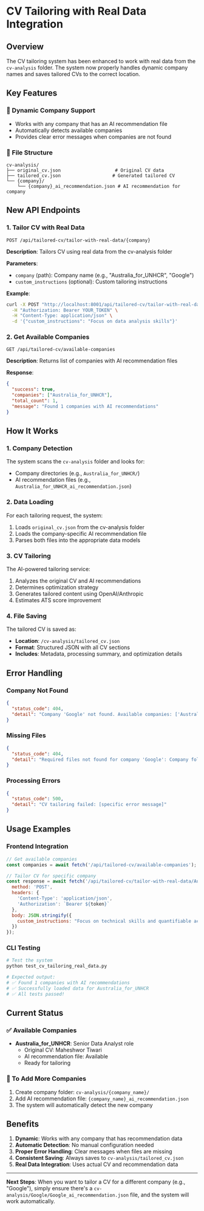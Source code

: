 # CV Tailoring with Real Data Integration

## Overview

The CV tailoring system has been enhanced to work with real data from the `cv-analysis` folder. The system now properly handles dynamic company names and saves tailored CVs to the correct location.

## Key Features

### 🎯 Dynamic Company Support
- Works with any company that has an AI recommendation file
- Automatically detects available companies
- Provides clear error messages when companies are not found

### 📁 File Structure
```
cv-analysis/
├── original_cv.json                    # Original CV data
├── tailored_cv.json                   # Generated tailored CV
└── {company}/
    └── {company}_ai_recommendation.json # AI recommendation for company
```

## New API Endpoints

### 1. Tailor CV with Real Data
```http
POST /api/tailored-cv/tailor-with-real-data/{company}
```

**Description**: Tailors CV using real data from the cv-analysis folder

**Parameters**:
- `company` (path): Company name (e.g., "Australia_for_UNHCR", "Google")
- `custom_instructions` (optional): Custom tailoring instructions

**Example**:
```bash
curl -X POST "http://localhost:8001/api/tailored-cv/tailor-with-real-data/Australia_for_UNHCR" \
  -H "Authorization: Bearer YOUR_TOKEN" \
  -H "Content-Type: application/json" \
  -d '{"custom_instructions": "Focus on data analysis skills"}'
```

### 2. Get Available Companies
```http
GET /api/tailored-cv/available-companies
```

**Description**: Returns list of companies with AI recommendation files

**Response**:
```json
{
  "success": true,
  "companies": ["Australia_for_UNHCR"],
  "total_count": 1,
  "message": "Found 1 companies with AI recommendations"
}
```

## How It Works

### 1. Company Detection
The system scans the `cv-analysis` folder and looks for:
- Company directories (e.g., `Australia_for_UNHCR/`)
- AI recommendation files (e.g., `Australia_for_UNHCR_ai_recommendation.json`)

### 2. Data Loading
For each tailoring request, the system:
1. Loads `original_cv.json` from the cv-analysis folder
2. Loads the company-specific AI recommendation file
3. Parses both files into the appropriate data models

### 3. CV Tailoring
The AI-powered tailoring service:
1. Analyzes the original CV and AI recommendations
2. Determines optimization strategy
3. Generates tailored content using OpenAI/Anthropic
4. Estimates ATS score improvement

### 4. File Saving
The tailored CV is saved as:
- **Location**: `/cv-analysis/tailored_cv.json`
- **Format**: Structured JSON with all CV sections
- **Includes**: Metadata, processing summary, and optimization details

## Error Handling

### Company Not Found
```json
{
  "status_code": 404,
  "detail": "Company 'Google' not found. Available companies: ['Australia_for_UNHCR']"
}
```

### Missing Files
```json
{
  "status_code": 404,
  "detail": "Required files not found for company 'Google': Company folder not found"
}
```

### Processing Errors
```json
{
  "status_code": 500,
  "detail": "CV tailoring failed: [specific error message]"
}
```

## Usage Examples

### Frontend Integration
```javascript
// Get available companies
const companies = await fetch('/api/tailored-cv/available-companies');

// Tailor CV for specific company
const response = await fetch('/api/tailored-cv/tailor-with-real-data/Australia_for_UNHCR', {
  method: 'POST',
  headers: {
    'Content-Type': 'application/json',
    'Authorization': `Bearer ${token}`
  },
  body: JSON.stringify({
    custom_instructions: "Focus on technical skills and quantifiable achievements"
  })
});
```

### CLI Testing
```bash
# Test the system
python test_cv_tailoring_real_data.py

# Expected output:
# ✅ Found 1 companies with AI recommendations
# ✅ Successfully loaded data for Australia_for_UNHCR
# ✅ All tests passed!
```

## Current Status

### ✅ Available Companies
- **Australia_for_UNHCR**: Senior Data Analyst role
  - Original CV: Maheshwor Tiwari
  - AI recommendation file: Available
  - Ready for tailoring

### 📝 To Add More Companies
1. Create company folder: `cv-analysis/{company_name}/`
2. Add AI recommendation file: `{company_name}_ai_recommendation.json`
3. The system will automatically detect the new company

## Benefits

1. **Dynamic**: Works with any company that has recommendation data
2. **Automatic Detection**: No manual configuration needed
3. **Proper Error Handling**: Clear messages when files are missing
4. **Consistent Saving**: Always saves to `cv-analysis/tailored_cv.json`
5. **Real Data Integration**: Uses actual CV and recommendation data

---

**Next Steps**: When you want to tailor a CV for a different company (e.g., "Google"), simply ensure there's a `cv-analysis/Google/Google_ai_recommendation.json` file, and the system will work automatically.